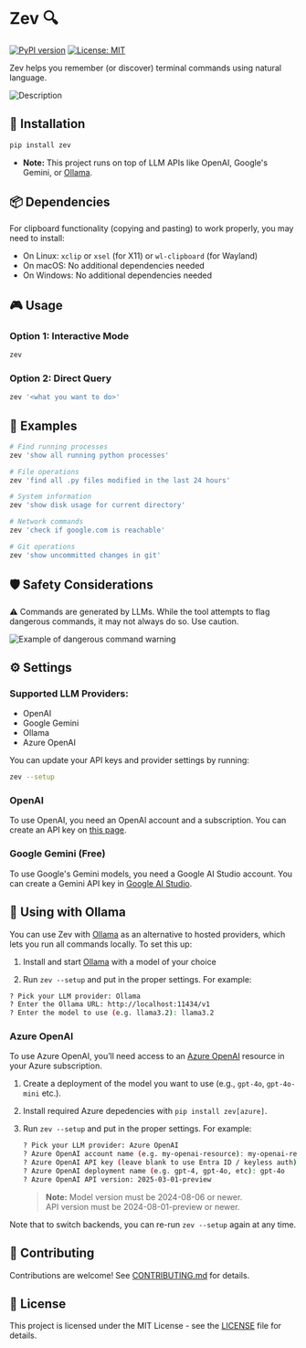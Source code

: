 # Zev 🔍

[![PyPI version](https://badge.fury.io/py/zev.svg)](https://badge.fury.io/py/zev)
[![License: MIT](https://img.shields.io/badge/License-MIT-yellow.svg)](https://opensource.org/licenses/MIT)

Zev helps you remember (or discover) terminal commands using natural language.

![Description](./.github/demo.gif)

## 🔧 Installation

```bash
pip install zev
```

- **Note:** This project runs on top of LLM APIs like OpenAI, Google's Gemini, or [Ollama](https://ollama.com/).

## 📦 Dependencies

For clipboard functionality (copying and pasting) to work properly, you may need to install:

- On Linux: `xclip` or `xsel` (for X11) or `wl-clipboard` (for Wayland)
- On macOS: No additional dependencies needed
- On Windows: No additional dependencies needed

## 🎮 Usage

### Option 1: Interactive Mode

```bash
zev
```

### Option 2: Direct Query

```bash
zev '<what you want to do>'
```

## 📝 Examples

```bash
# Find running processes
zev 'show all running python processes'

# File operations
zev 'find all .py files modified in the last 24 hours'

# System information
zev 'show disk usage for current directory'

# Network commands
zev 'check if google.com is reachable'

# Git operations
zev 'show uncommitted changes in git'
```

## 🛡️ Safety Considerations

⚠️ Commands are generated by LLMs. While the tool attempts to flag dangerous commands, it may not always do so. Use caution.

![Example of dangerous command warning](./.github/dangerous_example.png)

## ⚙️ Settings

### **Supported LLM Providers:**

- OpenAI
- Google Gemini
- Ollama
- Azure OpenAI

You can update your API keys and provider settings by running:

```bash
zev --setup
```

### OpenAI

To use OpenAI, you need an OpenAI account and a subscription. You can create an API key on [this page](https://platform.openai.com/settings/organization/api-keys).

### Google Gemini (Free)

To use Google's Gemini models, you need a Google AI Studio account. You can create a Gemini API key in [Google AI Studio](https://aistudio.google.com/).

## 🐪 Using with Ollama

You can use Zev with [Ollama](https://ollama.ai/) as an alternative to hosted providers, which lets you run all commands locally. To set this up:

1. Install and start [Ollama](https://ollama.com/) with a model of your choice

2. Run `zev --setup` and put in the proper settings. For example:

``` bash
? Pick your LLM provider: Ollama
? Enter the Ollama URL: http://localhost:11434/v1
? Enter the model to use (e.g. llama3.2): llama3.2
```

### Azure OpenAI

To use Azure OpenAI, you’ll need access to an [Azure OpenAI](https://azure.microsoft.com/en-us/products/ai-services/openai-service) resource in your Azure subscription.

1. Create a deployment of the model you want to use (e.g., `gpt-4o`, `gpt-4o-mini` etc.).

1. Install required Azure depedencies with `pip install zev[azure]`.

1. Run `zev --setup` and put in the proper settings. For example:

    ``` bash
    ? Pick your LLM provider: Azure OpenAI
    ? Azure OpenAI account name (e.g. my-openai-resource): my-openai-resource
    ? Azure OpenAI API key (leave blank to use Entra ID / keyless auth):
    ? Azure OpenAI deployment name (e.g. gpt-4, gpt-4o, etc): gpt-4o
    ? Azure OpenAI API version: 2025-03-01-preview
    ```

    > **Note:** Model version must be 2024-08-06 or newer.  
    > API version must be 2024-08-01-preview or newer.

Note that to switch backends, you can re-run `zev --setup` again at any time.

## 🤝 Contributing

Contributions are welcome! See [CONTRIBUTING.md](CONTRIBUTING.md) for details.

## 📄 License

This project is licensed under the MIT License - see the [LICENSE](LICENSE) file for details.
